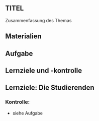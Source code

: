 ## TITEL
Zusammenfassung des Themas

## Materialien

## Aufgabe




## Lernziele und -kontrolle
Lernziele:
Die Studierenden
-  

### Kontrolle:
- siehe Aufgabe